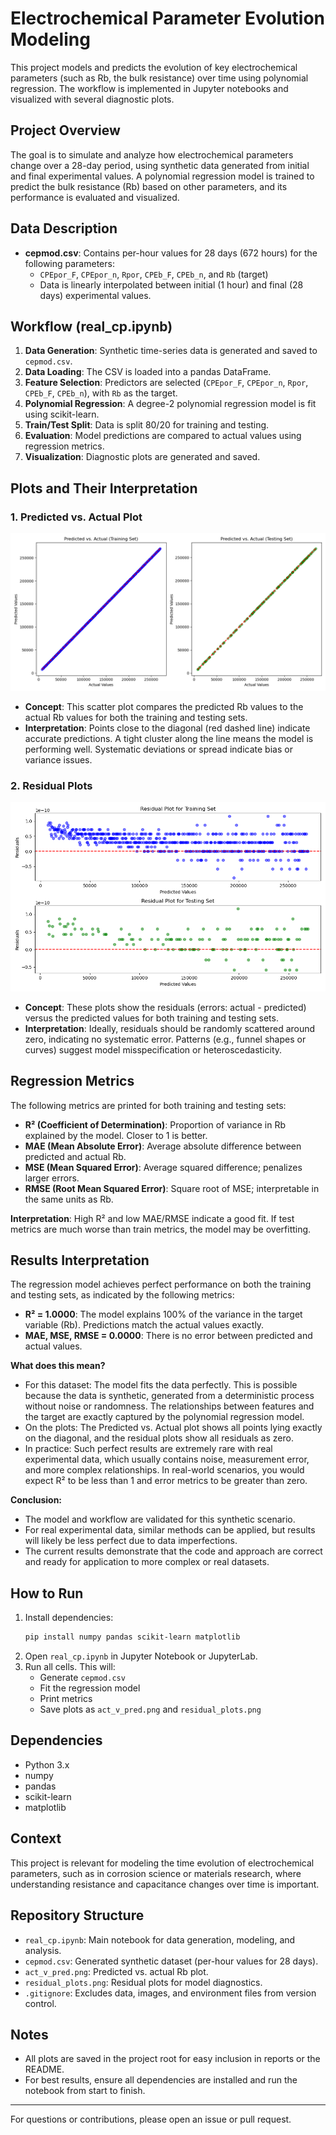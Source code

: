 # Electrochemical Parameter Evolution Modeling

This project models and predicts the evolution of key electrochemical parameters (such as Rb, the bulk resistance) over time using polynomial regression. The workflow is implemented in Jupyter notebooks and visualized with several diagnostic plots.

## Project Overview

The goal is to simulate and analyze how electrochemical parameters change over a 28-day period, using synthetic data generated from initial and final experimental values. A polynomial regression model is trained to predict the bulk resistance (Rb) based on other parameters, and its performance is evaluated and visualized.

## Data Description

- **cepmod.csv**: Contains per-hour values for 28 days (672 hours) for the following parameters:
  - `CPEpor_F`, `CPEpor_n`, `Rpor`, `CPEb_F`, `CPEb_n`, and `Rb` (target)
  - Data is linearly interpolated between initial (1 hour) and final (28 days) experimental values.

## Workflow (real_cp.ipynb)

1. **Data Generation**: Synthetic time-series data is generated and saved to `cepmod.csv`.
2. **Data Loading**: The CSV is loaded into a pandas DataFrame.
3. **Feature Selection**: Predictors are selected (`CPEpor_F`, `CPEpor_n`, `Rpor`, `CPEb_F`, `CPEb_n`), with `Rb` as the target.
4. **Polynomial Regression**: A degree-2 polynomial regression model is fit using scikit-learn.
5. **Train/Test Split**: Data is split 80/20 for training and testing.
6. **Evaluation**: Model predictions are compared to actual values using regression metrics.
7. **Visualization**: Diagnostic plots are generated and saved.

## Plots and Their Interpretation

### 1. Predicted vs. Actual Plot 
![Scatter Plot](act_v_pred.png)
- **Concept**: This scatter plot compares the predicted Rb values to the actual Rb values for both the training and testing sets.
- **Interpretation**: Points close to the diagonal (red dashed line) indicate accurate predictions. A tight cluster along the line means the model is performing well. Systematic deviations or spread indicate bias or variance issues.

### 2. Residual Plots 
![Residual Plot](residual_plots.png)
- **Concept**: These plots show the residuals (errors: actual - predicted) versus the predicted values for both training and testing sets.
- **Interpretation**: Ideally, residuals should be randomly scattered around zero, indicating no systematic error. Patterns (e.g., funnel shapes or curves) suggest model misspecification or heteroscedasticity.

## Regression Metrics

The following metrics are printed for both training and testing sets:
- **R² (Coefficient of Determination)**: Proportion of variance in Rb explained by the model. Closer to 1 is better.
- **MAE (Mean Absolute Error)**: Average absolute difference between predicted and actual Rb.
- **MSE (Mean Squared Error)**: Average squared difference; penalizes larger errors.
- **RMSE (Root Mean Squared Error)**: Square root of MSE; interpretable in the same units as Rb.

**Interpretation**: High R² and low MAE/RMSE indicate a good fit. If test metrics are much worse than train metrics, the model may be overfitting.

## Results Interpretation

The regression model achieves perfect performance on both the training and testing sets, as indicated by the following metrics:
- **R² = 1.0000**: The model explains 100% of the variance in the target variable (Rb). Predictions match the actual values exactly.
- **MAE, MSE, RMSE = 0.0000**: There is no error between predicted and actual values.

**What does this mean?**
- For this dataset: The model fits the data perfectly. This is possible because the data is synthetic, generated from a deterministic process without noise or randomness. The relationships between features and the target are exactly captured by the polynomial regression model.
- On the plots: The Predicted vs. Actual plot shows all points lying exactly on the diagonal, and the residual plots show all residuals as zero.
- In practice: Such perfect results are extremely rare with real experimental data, which usually contains noise, measurement error, and more complex relationships. In real-world scenarios, you would expect R² to be less than 1 and error metrics to be greater than zero.

**Conclusion:**
- The model and workflow are validated for this synthetic scenario.
- For real experimental data, similar methods can be applied, but results will likely be less perfect due to data imperfections.
- The current results demonstrate that the code and approach are correct and ready for application to more complex or real datasets.

## How to Run

1. Install dependencies:
   ```bash
   pip install numpy pandas scikit-learn matplotlib
   ```
2. Open `real_cp.ipynb` in Jupyter Notebook or JupyterLab.
3. Run all cells. This will:
   - Generate `cepmod.csv`
   - Fit the regression model
   - Print metrics
   - Save plots as `act_v_pred.png` and `residual_plots.png`

## Dependencies
- Python 3.x
- numpy
- pandas
- scikit-learn
- matplotlib

## Context
This project is relevant for modeling the time evolution of electrochemical parameters, such as in corrosion science or materials research, where understanding resistance and capacitance changes over time is important.

## Repository Structure
- `real_cp.ipynb`: Main notebook for data generation, modeling, and analysis.
- `cepmod.csv`: Generated synthetic dataset (per-hour values for 28 days).
- `act_v_pred.png`: Predicted vs. actual Rb plot.
- `residual_plots.png`: Residual plots for model diagnostics.
- `.gitignore`: Excludes data, images, and environment files from version control.

## Notes
- All plots are saved in the project root for easy inclusion in reports or the README.
- For best results, ensure all dependencies are installed and run the notebook from start to finish.

---
For questions or contributions, please open an issue or pull request.
